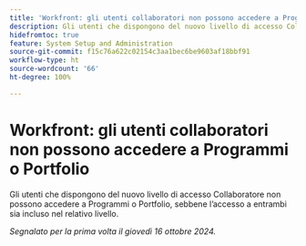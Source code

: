 ```yaml
---
title: 'Workfront: gli utenti collaboratori non possono accedere a Programmi o Portfolio'
description: Gli utenti che dispongono del nuovo livello di accesso Collaboratore non possono accedere a Programmi o Portfolio, sebbene l’accesso a entrambi sia incluso nel relativo livello.
hidefromtoc: true
feature: System Setup and Administration
source-git-commit: f15c76a622c02154c3aa1bec6be9603af18bbf91
workflow-type: ht
source-wordcount: '66'
ht-degree: 100%

---
```


# Workfront: gli utenti collaboratori non possono accedere a Programmi o Portfolio

Gli utenti che dispongono del nuovo livello di accesso Collaboratore non possono accedere a Programmi o Portfolio, sebbene l’accesso a entrambi sia incluso nel relativo livello.

_Segnalato per la prima volta il giovedì 16 ottobre 2024._
